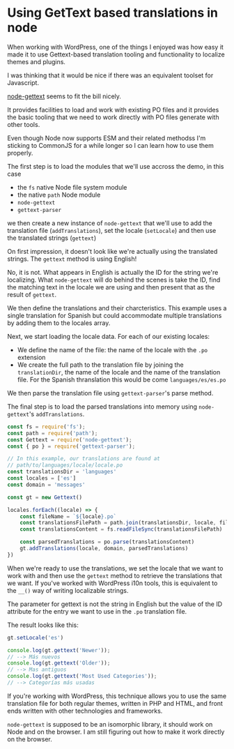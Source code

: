 # Using GetText based translations in node

When working with WordPress, one of the things I enjoyed was how easy it made it to use Gettext-based translation tooling and functionality to localize themes and plugins.

I was thinking that it would be nice if there was an equivalent toolset for Javascript.

[node-gettext](https://www.npmjs.com/package/node-gettext) seems to fit the bill nicely.

It provides facilities to load and work with existing PO files and it provides the basic tooling that we need to work directly with PO files generate with other tools.

Even though Node now supports ESM and their related methodss I'm sticking to CommonJS for a while longer so I can learn how to use them properly.

The first step is to load the modules that we'll use accross the demo,  in this case

* the `fs` native Node file system module
* the native `path` Node module
* `node-gettext`
* `gettext-parser`

we then create a new instance of `node-gettext` that we'll use to add the translation file (`addTranslations`), set the locale (`setLocale`) and then use the translated strings (`gettext`)

On first impression, it doesn't look like we're actually using the translated strings. The `gettext` method is using English!

No, it is not. What appears in English is actually the ID for the string we're localizing. What `node-gettext` will do behind the scenes is take the ID, find the matching text in the locale we are using and then present that as the result of `gettext`.

We then define the translations and their charcteristics. This example uses a single translation for Spanish but could accommodate multiple translations by adding them to the locales array.

Next, we start loading the locale data. For each of our existing locales:

* We define the name of the file: the name of the locale with the `.po` extension
* We create the full path to the translation file by joining the `translationDir`, the name of the locale and the name of the translation file. For the Spanish thranslation this would be come `languages/es/es.po`

We then parse the translation file using `gettext-parser`'s parse method.

The final step is to load the parsed translations into memory using `node-gettext`'s `addTranslations`.

```js
const fs = require('fs');
const path = require('path');
const Gettext = require('node-gettext');
const { po } = require('gettext-parser');

// In this example, our translations are found at
// path/to/languages/locale/locale.po
const translationsDir = 'languages'
const locales = ['es']
const domain = 'messages'

const gt = new Gettext()

locales.forEach((locale) => {
    const fileName = `${locale}.po`
    const translationsFilePath = path.join(translationsDir, locale, fileName)
    const translationsContent = fs.readFileSync(translationsFilePath)

    const parsedTranslations = po.parse(translationsContent)
    gt.addTranslations(locale, domain, parsedTranslations)
})
```

When we're ready to use the translations, we set the locale that we want to work with and then use the `gettext` method to retrieve the translations that we want. If you've worked with WordPress i10n tools, this is equivalent to the `__()` way of writing localizable strings.

The parameter for gettext is not the string in English but the value of the ID attribute for the entry we want to use in the `.po` translation file.

The result looks like this:

```js
gt.setLocale('es')

console.log(gt.gettext('Newer'));
// --> Más nuevos
console.log(gt.gettext('Older'));
// --> Mas antiguos
console.log(gt.gettext('Most Used Categories'));
// --> Categorías más usadas
```

If you're working with WordPress, this technique allows you to use the same translation file for both regular themes, written in PHP and HTML, and front ends written with other technologies and frameworks.

`node-gettext` is supposed to be an isomorphic library, it should work on Node and on the browser. I am still figuring out how to make it work directly on the browser.
